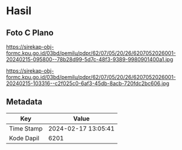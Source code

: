 # Hasil

## Foto C Plano

https://sirekap-obj-formc.kpu.go.id/03bd/pemilu/pdpr/62/07/05/20/26/6207052026001-20240215-095800--78b28d99-5d7c-48f3-9389-9980901400a1.jpg

https://sirekap-obj-formc.kpu.go.id/03bd/pemilu/pdpr/62/07/05/20/26/6207052026001-20240215-103316--c2f025c0-6af3-45db-8acb-720fdc2bc606.jpg


## Metadata

| Key        | Value               |
| ---------- | ------------------- |
| Time Stamp | 2024-02-17 13:05:41 |
| Kode Dapil | 6201                |




